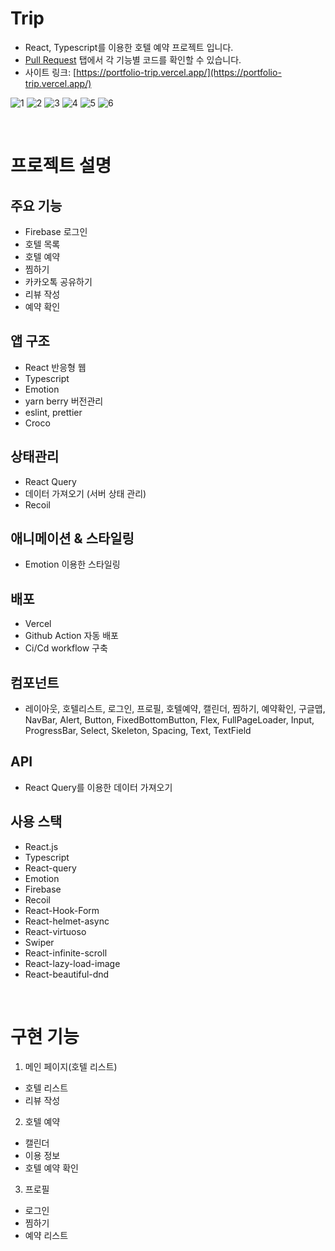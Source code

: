 # Trip

- React, Typescript를 이용한 호텔 예약 프로젝트 입니다.
- [Pull Request](https://github.com/reserver7/portfolio_mcard/pulls?q=is%3Apr+is%3Aclosed) 탭에서 각 기능별 코드를 확인할 수 있습니다.
- 사이트 링크: [https://portfolio-trip.vercel.app/](https://portfolio-trip.vercel.app/)

![1](https://github.com/reserver7/portfolio_mcard/assets/78328320/577604ad-034a-4038-a730-4b79200337b2)
![2](https://github.com/reserver7/portfolio_mcard/assets/78328320/d8ee4b22-7957-4eb9-abe9-b43490ac477e)
![3](https://github.com/reserver7/portfolio_mcard/assets/78328320/10de3fed-5695-46f8-b273-10a862c94e77)
![4](https://github.com/reserver7/portfolio_mcard/assets/78328320/ae8bca20-0f7a-443e-ae3c-1652d463c483)
![5](https://github.com/reserver7/portfolio_mcard/assets/78328320/e32e3901-cd8f-4cd1-8af2-57a54481bed1)
![6](https://github.com/reserver7/portfolio_mcard/assets/78328320/3188fefe-965b-4795-8e5b-4bd30fbbeb5b)

<br />

# 프로젝트 설명

## 주요 기능

- Firebase 로그인
- 호텔 목록
- 호텔 예약
- 찜하기
- 카카오톡 공유하기
- 리뷰 작성
- 예약 확인

## 앱 구조

- React 반응형 웹
- Typescript
- Emotion
- yarn berry 버전관리
- eslint, prettier
- Croco

## 상태관리

- React Query
- 데이터 가져오기 (서버 상태 관리)
- Recoil

## 애니메이션 & 스타일링

- Emotion 이용한 스타일링

## 배포

- Vercel
- Github Action 자동 배포
- Ci/Cd workflow 구축

## 컴포넌트

- 레이아웃, 호텔리스트, 로그인, 프로필, 호텔예약, 캘린더, 찜하기, 예약확인, 구글맵, NavBar, Alert, Button, FixedBottomButton, Flex, FullPageLoader, Input, ProgressBar, Select, Skeleton, Spacing, Text, TextField

## API

- React Query를 이용한 데이터 가져오기

## 사용 스택

- React.js
- Typescript
- React-query
- Emotion
- Firebase
- Recoil
- React-Hook-Form
- React-helmet-async
- React-virtuoso
- Swiper
- React-infinite-scroll
- React-lazy-load-image
- React-beautiful-dnd

<br />

# 구현 기능

1. 메인 페이지(호텔 리스트)
  - 호텔 리스트
  - 리뷰 작성

2. 호텔 예약
  - 캘린더
  - 이용 정보
  - 호텔 예약 확인

3. 프로필
  - 로그인
  - 찜하기
  - 예약 리스트

